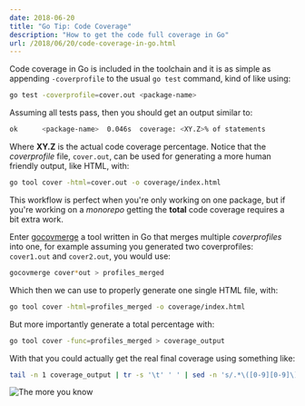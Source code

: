 ```yaml
---
date: 2018-06-20
title: "Go Tip: Code Coverage"
description: "How to get the code full coverage in Go"
url: /2018/06/20/code-coverage-in-go.html
---
```


Code coverage in Go is included in the toolchain and it is as simple as appending `-coverprofile` to the usual `go test` command, kind of like using:

```bash
go test -coverprofile=cover.out <package-name>
```

Assuming all tests pass, then you should get an output similar to:

```bash
ok  	<package-name>	0.046s	coverage: <XY.Z>% of statements
```

Where **XY.Z** is the actual code coverage percentage. Notice that the _coverprofile_ file, `cover.out`, can be used for generating a more human friendly output, like HTML, with:

```bash
go tool cover -html=cover.out -o coverage/index.html
```

This workflow is perfect when you're only working on one package, but if you're working on a _monorepo_ getting the **total** code coverage requires a bit extra work. 

Enter [gocovmerge](https://github.com/wadey/gocovmerge) a tool written in Go that merges multiple _coverprofiles_ into one, for example assuming you generated two coverprofiles: `cover1.out` and `cover2.out`, you would use:

```bash
gocovmerge cover*out > profiles_merged
```

Which then we can use to properly generate one single HTML file, with:

```bash
go tool cover -html=profiles_merged -o coverage/index.html
```

But more importantly generate a total percentage with:

```bash
go tool cover -func=profiles_merged > coverage_output
```

With that you could actually get the real final coverage using something like:

```bash
tail -n 1 coverage_output | tr -s '\t' ' ' | sed -n 's/.*\([0-9][0-9]\).*/\1/p'
```

![The more you know](https://media.giphy.com/media/83QtfwKWdmSEo/giphy.gif "The more you know")

